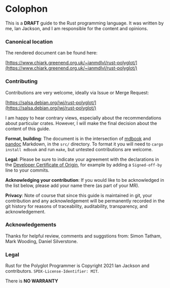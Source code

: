 Colophon
========

[comment]: # ( Copyright 2021 Ian Jackson and contributors  )
[comment]: # ( SPDX-License-Identifier: MIT                 )
[comment]: # ( There is NO WARRANTY.                        )

This is a **DRAFT** guide to the Rust programming language.  It was written by
me, Ian Jackson, and I am responsible for the content and opinions.

### Canonical location

The rendered document can be found here:

   [https://www.chiark.greenend.org.uk/~ianmdlvl/rust-polyglot/](https://www.chiark.greenend.org.uk/~ianmdlvl/rust-polyglot/)

### Contributing

Contributions are very welcome, ideally via Issue or Merge Request:

   [https://salsa.debian.org/iwj/rust-polyglot/](https://salsa.debian.org/iwj/rust-polyglot/)

I am happy to hear contrary views,
especially about the recommendations about particular crates.
However,
I will make the final decision about the content of this guide.

**Format, building**:
The document is in the intersection of
[mdbook](https://rust-lang.github.io/mdBook/) and 
[pandoc](https://pandoc.org/) Markdown,
in the `src/` directory.
To format it you will need to `cargo install mdbook` and run `make`,
but untested contributions are welcome.

**Legal**:
Please be sure to indicate your agreement with
the declarations in the
[Developer Certificate of Origin](#developer-certificate-of-origin-developer-certificate),
for example by adding a `Signed-off-by` line to your commits.

**Acknowledging your contribution**:
If you would like to be acknowledged in the list below,
please add your name there
(as part of your MR).

**Privacy**:
Note of course that since this guide is maintained in git,
your contribution and any acknowledgement
will be permanently recorded in the git history
for reasons of traceability, auditability, transparency,
and acknowledgement.

### Acknowledgements

Thanks for helpful review, comments and suggstions from:
Simon Tatham,
Mark Wooding,
Daniel Silverstone.

### Legal

Rust for the Polyglot Programmer is
Copyright 2021 Ian Jackson and contributors.
`SPDX-License-Identifier: MIT`.

There is **NO WARRANTY**

[comment]: # ( Extra data is appended here by generate-inputs: )
